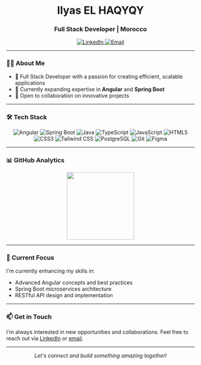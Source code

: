 
<h1 align="center">Ilyas EL HAQYQY</h1>
<h3 align="center">Full Stack Developer | Morocco</h3>

<p align="center">
  <a href="https://linkedin.com/in/ilyas-el-haqyqy-387323279">
    <img src="https://img.shields.io/badge/-LinkedIn-0077B5?style=flat-square&logo=Linkedin&logoColor=white" alt="LinkedIn">
  </a>
  <a href="mailto:elhaqyqy.ilyas@gmail.com">
    <img src="https://img.shields.io/badge/-Email-D14836?style=flat-square&logo=Gmail&logoColor=white" alt="Email">
  </a>

</p>

---

### 👨‍💻 About Me

- 🔭 Full Stack Developer with a passion for creating efficient, scalable applications
- 🌱 Currently expanding expertise in **Angular** and **Spring Boot**
- 💼 Open to collaboration on innovative projects

---

### 🛠 Tech Stack

<p align="center">
  <img src="https://img.shields.io/badge/-Angular-DD0031?style=flat-square&logo=angular&logoColor=white" alt="Angular">
  <img src="https://img.shields.io/badge/-Spring%20Boot-6DB33F?style=flat-square&logo=spring&logoColor=white" alt="Spring Boot">
  <img src="https://img.shields.io/badge/-Java-007396?style=flat-square&logo=java&logoColor=white" alt="Java">
  <img src="https://img.shields.io/badge/-TypeScript-3178C6?style=flat-square&logo=typescript&logoColor=white" alt="TypeScript">
  <img src="https://img.shields.io/badge/-JavaScript-F7DF1E?style=flat-square&logo=javascript&logoColor=black" alt="JavaScript">
  <img src="https://img.shields.io/badge/-HTML5-E34F26?style=flat-square&logo=html5&logoColor=white" alt="HTML5">
  <img src="https://img.shields.io/badge/-CSS3-1572B6?style=flat-square&logo=css3&logoColor=white" alt="CSS3">
  <img src="https://img.shields.io/badge/-Tailwind%20CSS-38B2AC?style=flat-square&logo=tailwind-css&logoColor=white" alt="Tailwind CSS">
  <img src="https://img.shields.io/badge/-PostgreSQL-336791?style=flat-square&logo=postgresql&logoColor=white" alt="PostgreSQL">
  <img src="https://img.shields.io/badge/-Git-F05032?style=flat-square&logo=git&logoColor=white" alt="Git">
  <img src="https://img.shields.io/badge/-Figma-F24E1E?style=flat-square&logo=figma&logoColor=white" alt="Figma">

</p>

---

### 📊 GitHub Analytics

<p align="center">
<!-- <img height="180em" src="https://github-readme-stats.vercel.app/api?username=ilyashaqyqy&show_icons=true&theme=light&include_all_commits=true&count_private=true"/> -->
  <img height="180em" src="https://github-readme-stats.vercel.app/api/top-langs/?username=ilyashaqyqy&layout=compact&langs_count=8&theme=light"/>
</p>

---

### 🚀 Current Focus

I'm currently enhancing my skills in:

- Advanced Angular concepts and best practices
- Spring Boot microservices architecture
- RESTful API design and implementation

---

### 📫 Get in Touch

I'm always interested in new opportunities and collaborations. Feel free to reach out via [LinkedIn](https://linkedin.com/in/ilyas-el-haqyqy-387323279) or [email](mailto:elhaqyqy.ilyas@gmail.com).

---

<p align="center">
  <i>Let's connect and build something amazing together!</i>
</p>
